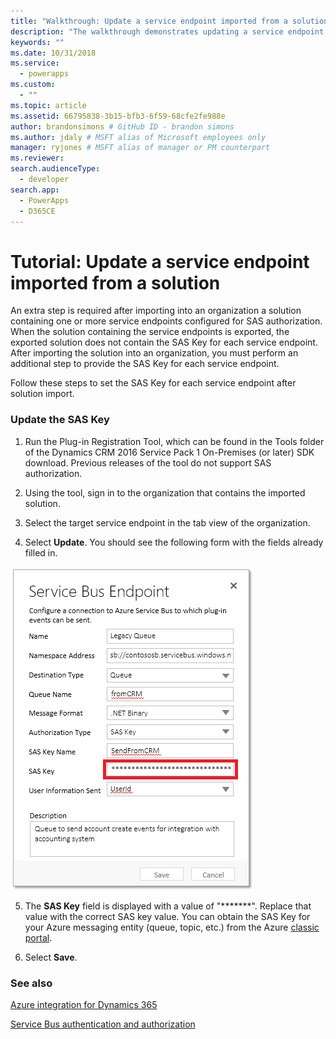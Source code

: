```yaml
---
title: "Walkthrough: Update a service endpoint imported from a solution (Common Data Service for Apps) | Microsoft Docs"
description: "The walkthrough demonstrates updating a service endpoint imported from a solution."
keywords: ""
ms.date: 10/31/2018
ms.service:
  - powerapps
ms.custom:
  - ""
ms.topic: article
ms.assetid: 66795838-3b15-bfb3-6f59-68cfe2fe988e
author: brandonsimons # GitHub ID - brandon simons
ms.author: jdaly # MSFT alias of Microsoft employees only
manager: ryjones # MSFT alias of manager or PM counterpart
ms.reviewer: 
search.audienceType: 
  - developer
search.app: 
  - PowerApps
  - D365CE
---
```


# Tutorial: Update a service endpoint imported from a solution

<!-- https://docs.microsoft.com/dynamics365/customer-engagement/developer/walkthrough-update-service-endpoint-imported-solution -->

An extra step is required after importing into an organization a solution containing one or more service endpoints configured for SAS authorization. When the solution containing the service endpoints is exported, the exported solution does not contain the SAS Key for each service endpoint. After importing the solution into an organization, you must perform an additional step to provide the SAS Key for each service endpoint.  
  
 Follow these steps to set the SAS Key for each service endpoint after solution import.  
  
### Update the SAS Key  
  
1.  Run the Plug-in Registration Tool, which can be found in the Tools folder of the  Dynamics CRM 2016 Service Pack 1 On-Premises (or later) SDK download. Previous releases of the tool do not support SAS authorization.  
  
2.  Using the tool, sign in to the organization that contains the imported solution.  
  
3.  Select the target service endpoint in the tab view of the organization.  
  
4.  Select **Update**. You should see the following form with the fields already filled in.  
  
 ![Update service endpoint SAS key value](media/sas-key.PNG "Update service endpoint SAS key value")  
  
5.  The **SAS Key** field is displayed with a value of "*******".  Replace that value with the correct SAS key value. You can obtain the SAS Key for your Azure messaging entity (queue, topic, etc.) from the Azure [classic portal](http://manage.windowsazure.com).  
  
6.  Select **Save**.  
  
### See also  
[Azure integration for Dynamics 365](azure-integration.md)

 [Service Bus authentication and authorization](https://azure.microsoft.com/en-us/documentation/articles/service-bus-authentication-and-authorization/)
